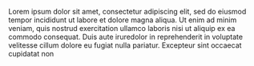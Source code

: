 Lorem ipsum dolor sit amet, consectetur adipiscing elit, 
sed do eiusmod tempor incididunt ut labore et dolore
magna aliqua. Ut enim ad minim veniam, quis nostrud
exercitation ullamco laboris nisi ut aliquip ex ea
commodo consequat. Duis aute iruredolor in 
reprehenderit in voluptate velitesse cillum dolore eu
fugiat nulla pariatur. Excepteur sint occaecat 
cupidatat non


